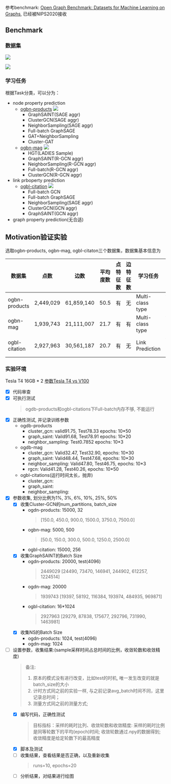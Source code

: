 参考benchmark: [Open Graph Benchmark: Datasets for Machine Learning on Graphs](https://ogb.stanford.edu/docs/home/), 已经被NIPS2020接收

## Benchmark

### 数据集
![](figs/table2.png)

![](figs/table3.png)

### 学习任务

根据Task分类，可以分为：
- node property prediction
    - [ogbn-products](https://ogb.stanford.edu/docs/leader_nodeprop/)
    ![](figs/node-ogbn-products.png)
        - GraphSAINT(SAGE aggr)
        - ClusterGCN(SAGE aggr)
        - NeighborSampling(SAGE aggr)
        - Full-batch GraphSAGE
        - GAT+NeighborSampling
        - Cluster-GAT
    - [ogbn-mag](https://ogb.stanford.edu/docs/leader_nodeprop/)
    ![](figs/node-ogbn-mag.png)
        - HGT(LADIES Sample)
        - GraphSAINT(R-GCN aggr)
        - NeighborSampling(R-GCN aggr)
        - Full-batch(R-GCN aggr)
        - ClusterGCN(R-GCN aggr)
- link prboperty prediction
    - [ogbl-citation](https://ogb.stanford.edu/docs/leader_linkprop/)
    ![](figs/link-ogbl-citation.png)
        - Full-batch GCN
        - Full-batch GraphSAGE
        - NeighborSampling(SAGE aggr)
        - ClusterGCN(GCN aggr)
        - GraphSAINT(GCN aggr)
- graph property prediction(无合适)


## Motivation验证实验

选取ogbn-products, ogbn-mag, ogbl-citaton三个数据集，数据集基本信息为

| 数据集 | 点数 | 边数 | 平均度数 | 点特征数 | 边特征数 | 学习任务 | 采样算法 | 基本模型 |
| --- | --- | --- | --- | --- | --- | --- | --- | -- |
| ogbn-products | 2,449,029 | 61,859,140 | 50.5 | 有 | 无 | Multi-class type | full, NS(NeigborSampling), Cluster, GraphSAINT |SAGE aggr |
| ogbn-mag | 1,939,743 | 21,111,007 | 21.7 | 有 | 有 | Multi-class type | full, NS(NeigborSampling), Cluster, GraphSAINT | RGCN aggr |
| ogbl-citation | 2,927,963 | 30,561,187 | 20.7| 有 | 无 | Link Prediction |  full, NS(NeigborSampling), Cluster, GraphSAINT | GCN aggr(缺NS) |

### 实验环境

Tesla T4 16GB * 2
[参数Tesla T4 vs V100](https://blog.csdn.net/tony_vip/article/details/105658715)

- [x] 代码审查
- [x] 可执行测试
    > ogdb-products和ogbl-citations下Full-batch内存不够, 不能运行
- [x] 正确性测试, 并记录训练参数
    - ogdb-products
        - cluster_gcn: valid91.75, Test78.33  epochs: 10*50
        - graph_saint: Vaild91.68, Test78.91  epochs: 10*20
        - neighbor_sampling: Test0.7852 epochs: 10*3
    - ogdb-mag
        - cluster_gcn: Valid32.47, Test32.90, epochs: 10*30
        - graph_saint: Valid48.44, Test47.68, epochs: 10*30
        - neighbor_sampling: Valid47.80, Test46.75, epochs: 10*3
        - rgcn: Valid41.28, Test40.26, epochs: 10*50
    - ogbl-citations(运行时间太长，抛弃)
        - cluster_gcn: 
        - graph_saint:
        - neighbor_sampling: 
- [x] 参数收集, 划分比例为1%, 3%, 6%, 10%, 25%, 50%
    - [x] 收集Cluster-GCN的num_partitions, batch_size
        - ogdn-products: 15000, 32
            > [150.0, 450.0, 900.0, 1500.0, 3750.0, 7500.0]
        - ogbn-mag: 5000, 500
            > [50.0, 150.0, 300.0, 500.0, 1250.0, 2500.0]
        - ogbl-citation: 15000, 256
    - [x] 收集GraphSAINT的Batch Size
        - ogdn-products: 20000, test(4096)
            > 2449029
            > [24490, 73470, 146941, 244902, 612257, 1224514]
        - ogdn-mag: 20000
            > 1939743
            > [19397, 58192, 116384, 193974, 484935, 969871]
        - ogbl-citation: 16*1024
            > 2927963
            > [29279, 87838, 175677, 292796, 731990, 1463981]
    - [x] 收集NS的Batch Size
        - ogdn-products: 1024, test(4096)
        - ogdn-mag: 1024
- [ ] 设置参数，收集结果:(sample采样时间占总时间的比例，收敛轮数和收敛精度)
    > 备注: 
    > 1. 原本的模式没有进行改变，比如test的时机, 唯一发生改变的就是batch_size的大小
    > 2. 计时方式同之前的实验一样, 与之前记录avg_batch时间不同，这里记录总时间；
    > 3. 测量方式同之前的测量方式;
    - [x] 编写代码，正确性测试
        > 目标指标：采样的耗时比列、收敛轮数和收敛精度: 采样的耗时比例是同等轮数下的平均(epoch)时间; 收敛轮数通过.npy的数据得到; 收敛精度是给定轮数下的最高精度
    - [x] 脚本及测试
    - [ ] 收集结果，查看结果是否正确，以及重新收集
        > runs=10, epochs=20
    - [ ] 分析结果，对结果进行绘图